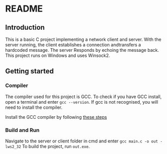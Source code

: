 # README

## Introduction
This is a basic C project implementing a network client and server. With the server running, the client establishes a connection andtransfers a hardcoded message. The server Responds by echoing the message back.
This project runs on Windows and uses Winsock2.

## Getting started

### Compiler
The compiler used for this project is GCC. To check if you have GCC install, open a terminal and enter `gcc --version`. If gcc is not recognised, you will need to install the compiler.

Install the GCC compiler by following [these steps](https://www.freecodecamp.org/news/how-to-install-c-and-cpp-compiler-on-windows/)

### Build and Run

Navigate to the server or client folder in cmd and enter `gcc main.c -o out -lws2_32` 
To build the project, run `out.exe`.